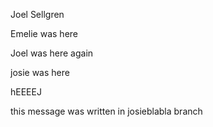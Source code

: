 Joel Sellgren

Emelie was here

Joel was here again

josie was here

hEEEEJ

this message was written in josieblabla branch
